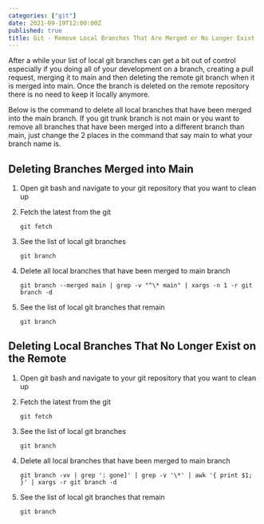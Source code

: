 ```yaml
---
categories: ["git"]
date: 2021-09-19T12:00:00Z
published: true
title: Git - Remove Local Branches That Are Merged or No Longer Exist
---
```


After a while your list of local git branches can get a bit out of control especially if you doing all of your development on a branch, creating a pull request, merging it to main and then deleting the remote git branch when it is merged into main.  Once the branch is deleted on the remote repository there is no need to keep it locally anymore.

Below is the command to delete all local branches that have been merged into the main branch.  If you git trunk branch is not main or you want to remove all branches that have been merged into a different branch than main, just change the 2 places in the command that say main to what your branch name is.

## Deleting Branches Merged into Main

1. Open git bash and navigate to your git repository that you want to clean up
1. Fetch the latest from the git

    ```shell
    git fetch
    ```

1. See the list of local git branches

    ```shell
    git branch
    ```

1. Delete all local branches that have been merged to main branch

    ```shell
    git branch --merged main | grep -v "^\* main" | xargs -n 1 -r git branch -d
    ```

1. See the list of local git branches that remain

    ```shell
    git branch
    ```

## Deleting Local Branches That No Longer Exist on the Remote

1. Open git bash and navigate to your git repository that you want to clean up
1. Fetch the latest from the git

    ```shell
    git fetch
    ```

1. See the list of local git branches

    ```shell
    git branch
    ```

1. Delete all local branches that have been merged to main branch

    ```shell
    git branch -vv | grep ': gone]' | grep -v '\*' | awk '{ print $1; }' | xargs -r git branch -d
    ```

1. See the list of local git branches that remain

    ```shell
    git branch
    ```
